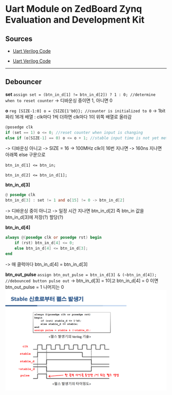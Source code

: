 # Uart Module on ZedBoard Zynq Evaluation and Development Kit

## Sources

- [Uart Verilog Code](https://dkeemin.com/uart-module-testbench-verilog%eb%a1%9c-%eb%8b%a4%eb%a4%84%eb%b3%b4%ea%b8%b0/)

- [Uart Verilog Code](https://m.blog.naver.com/tlsrka649/222065404652)

---

## Debouncer

**set**
`assign set = (btn_in_d[1] != btn_in_d[2]) ? 1 : 0; //determine when to reset counter`
-> 디바운싱 중이면 1, 아니면 0
<br>

**o**
`reg [SIZE-1:0] o = {SIZE{1'b0}}; //counter is initialized to 0`
-> 1bit 짜리 16개 배열 : clk마다 1씩 더하면 clk마다 1이 위쪽 배열로 올라감

```Verilog
@posedge clk
if (set == 1) o <= 0; //reset counter when input is changing
else if (o[SIZE-1] == 0) o <= o + 1; //stable input time is not yet met
```

-> 디바운싱 아니고
-> SIZE = 16 -> 100MHz clk이 16번 지나면 -> 160ns 지나면 아래쪽 else 구문으로
<br>

`btn_in_d[1] <= btn_in;`

`btn_in_d[2] <= btn_in_d[1];`

**btn_in_d[3]**

```Verilog
@ posedge clk
btn_in_d[3] : set != 1 and o[15] != 0 -> btn_in_d[2]
```

-> 디바운싱 중이 아니고
-> 일정 시간 지나면 btn_in_d[2] 즉 btn_in 값을 btn_in_d[3]에 저장(?) 할당(?)
<br>

**btn_in_d[4]**

```Verilog
always @(posedge clk or posedge rst) begin
    if (rst) btn_in_d[4] <= 0;
    else btn_in_d[4] <= btn_in_d[3];
end
```

-> 매 클럭마다 btn_in_d[4] = btn_in_d[3]
<br>

**btn_out_pulse**
`assign btn_out_pulse = btn_in_d[3] & (~btn_in_d[4]); //debounced button pulse out`
-> btn_in_d[3] = 1이고 btn_in_d[4] = 0 이면 btn_out_pulse = 1 나머지는 0
![pulse 생성기](.//study/pulse.png)
